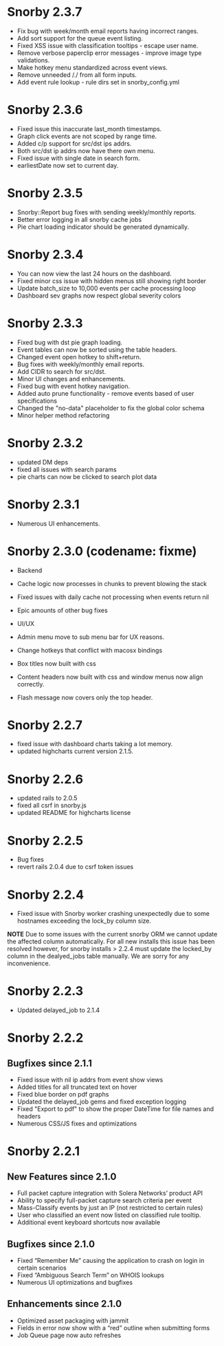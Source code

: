 # Snorby 2.3.7

  * Fix bug with week/month email reports having incorrect ranges.
  * Add sort support for the queue event listing.
  * Fixed XSS issue with classification tooltips - escape user name.
  * Remove verbose paperclip error messages - improve image type validations.
  * Make hotkey menu standardized across event views.
  * Remove unneeded /\./ from all form inputs.
  * Add event rule lookup - rule dirs set in snorby_config.yml

# Snorby 2.3.6

  * Fixed issue this inaccurate last_month timestamps.
  * Graph click events are not scoped by range time.
  * Added c/p support for src/dst ips addrs.
  * Both src/dst ip addrs now have there own menu.
  * Fixed issue with single date in search form.
  * earliestDate now set to current day.

# Snorby 2.3.5

  * Snorby::Report bug fixes with sending weekly/monthly reports.
  * Better error logging in all snorby cache jobs
  * Pie chart loading indicator should be generated dynamically.

# Snorby 2.3.4

  * You can now view the last 24 hours on the dashboard.
  * Fixed minor css issue with hidden menus still showing right border
  * Update batch_size to 10,000 events per cache processing loop
  * Dashboard sev graphs now respect global severity colors

# Snorby 2.3.3

  * Fixed bug with dst pie graph loading.
  * Event tables can now be sorted using the table headers.
  * Changed event open hotkey to shift+return.
  * Bug fixes with weekly/monthly email reports.
  * Add CIDR to search for src/dst.
  * Minor UI changes and enhancements.
  * Fixed bug with event hotkey navigation.
  * Added auto prune functionality - remove events based of user specifications
  * Changed the "no-data" placeholder to fix the global color schema
  * Minor helper method refactoring

# Snorby 2.3.2

  * updated DM deps
  * fixed all issues with search params
  * pie charts can now be clicked to search plot data

# Snorby 2.3.1

  * Numerous UI enhancements.

# Snorby 2.3.0 (codename: fixme)

  * Backend
  * Cache logic now processes in chunks to prevent blowing the stack
  * Fixed issues with daily cache not processing when events return nil
  * Epic amounts of other bug fixes

  * UI/UX
  * Admin menu move to sub menu bar for UX reasons.
  * Change hotkeys that conflict with macosx bindings
  * Box titles now built with css
  * Content headers now built with css and window menus now
    align correctly.
  * Flash message now covers only the top header.

# Snorby 2.2.7

  * fixed issue with dashboard charts taking a lot memory.
  * updated highcharts current version 2.1.5.

# Snorby 2.2.6

  * updated rails to 2.0.5
  * fixed all csrf in snorby.js
  * updated README for highcharts license

# Snorby 2.2.5

  * Bug fixes
  * revert rails 2.0.4 due to csrf token issues

# Snorby 2.2.4

  * Fixed issue with Snorby worker crashing unexpectedly due to
 	some hostnames exceeding the lock_by column size.

  **NOTE** Due to some issues with the current snorby ORM we
  cannot update the affected column automatically. For all new
  installs this issue has been resolved however, for snorby
  installs > 2.2.4 must update the locked_by column in the 
  dealyed_jobs table manually. We are sorry for any inconvenience.

# Snorby 2.2.3

  * Updated delayed_job to 2.1.4

# Snorby 2.2.2

## Bugfixes since 2.1.1

  * Fixed issue with nil ip addrs from event show views
  * Added titles for all truncated text on hover
  * Fixed blue border on pdf graphs
  * Updated the delayed_job gems and fixed exception logging
  * Fixed "Export to pdf" to show the proper DateTime for file names and headers
  * Numerous CSS/JS fixes and optimizations

# Snorby 2.2.1

## New Features since 2.1.0

  * Full packet capture integration with Solera Networks’ product API
  * Ability to specify full-packet capture search criteria per event
  * Mass-Classify events by just an IP (not restricted to certain rules)
  * User who classified an event now listed on classified rule tooltip.
  * Additional event keyboard shortcuts now available

## Bugfixes since 2.1.0

  * Fixed “Remember Me” causing the application to crash on login in certain scenarios
  * Fixed “Ambiguous Search Term” on WHOIS lookups
  * Numerous UI optimizations and bugfixes

## Enhancements since 2.1.0

  * Optimized asset packaging with jammit
  * Fields in error now show with a “red” outline when submitting forms
  * Job Queue page now auto refreshes
